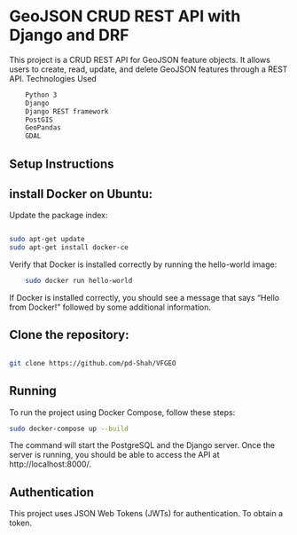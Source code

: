 # GeoJSON CRUD REST API with Django and DRF

This project is a CRUD REST API for GeoJSON feature objects. It allows users to create, read, update, and delete GeoJSON features through a REST API.
Technologies Used

```bash
    Python 3
    Django
    Django REST framework
    PostGIS
    GeoPandas
    GDAL
```

## Setup Instructions

## install Docker on Ubuntu:

Update the package index:

```bash

sudo apt-get update
sudo apt-get install docker-ce
```

Verify that Docker is installed correctly by running the hello-world image:

```bash
    sudo docker run hello-world
```

If Docker is installed correctly, you should see a message that says “Hello from Docker!” followed by some additional information.

## Clone the repository:

```bash

git clone https://github.com/pd-Shah/VFGEO
```

## Running

To run the project using Docker Compose, follow these steps:

```bash
sudo docker-compose up --build
```

The command will start the PostgreSQL and the Django server. Once the server is running, you should be able to access the API at http://localhost:8000/.

## Authentication

This project uses JSON Web Tokens (JWTs) for authentication. To obtain a token.
